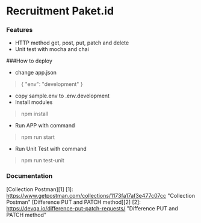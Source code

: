 # Recruitment Paket.id
### Features

- HTTP method get, post, put, patch and delete
- Unit test with mocha and chai

###How to deploy
- change app.json
> {
	"env": "development"
}

- copy sample.env to .env.development
- Install modules
> npm install

- Run APP with command
> npm run start

- Run Unit Test with command
> npm run test-unit

### Documentation
[Collection Postman][1]
[1]: https://www.getpostman.com/collections/1173fa17af3e477c07cc "Collection Postman"
[Difference PUT and PATCH method][2]
[2]: https://devqa.io/difference-put-patch-requests/ "Difference PUT and PATCH method"